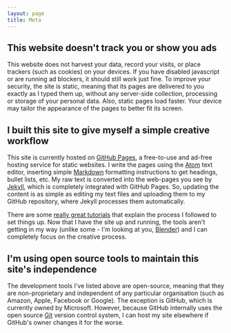 ```yaml
---
layout: page
title: Meta
---
```


## This website doesn't track you or show you ads

This website does not harvest your data, record your visits, or place trackers (such as cookies) on your devices. If you have disabled javascript or are running ad blockers, it should still work just fine. To improve your security, the site is static, meaning that its pages are delivered to you exactly as I typed them up, without any server-side collection, processing or storage of your personal data. Also, static pages load faster. Your device may tailor the appearance of the pages to better fit its screen.

## I built this site to give myself a simple creative workflow

This site is currently hosted on [GitHub Pages](https://pages.github.com/), a free-to-use and ad-free hosting service for static websites. I write the pages using the [Atom](https://atom.io/) text editor, inserting simple [Markdown](https://daringfireball.net/projects/markdown/) formatting instructions to get headings, bullet lists, etc. My raw text is converted into the web-pages you see by [Jekyll](https://jekyllrb.com/), which is completely integrated with GitHub Pages. So, updating the content is as simple as editing my text files and uploading them to my GitHub repository, where Jekyll processes them automatically.

There are some [really great tutorials](http://jmcglone.com/guides/github-pages/) that explain the process I followed to set things up. Now that I have the site up and running, the tools aren't getting in my way (unlike some - I'm looking at you, [Blender](https://www.blender.org/)) and I can completely focus on the creative process.

## I'm using open source tools to maintain this site's independence

The development tools I've listed above are open-source, meaning that they are non-proprietary and independent of any particular organisation (such as Amazon, Apple, Facebook or Google). The exception is GitHub, which is currently owned by Microsoft. However, because GitHub internally uses the open source [Git](https://git-scm.com/) version control system, I can host my site elsewhere if GitHub's owner changes it for the worse.









 

